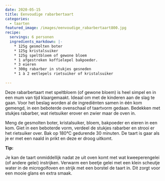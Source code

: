 ```yaml
---
date: 2020-05-15
title: Eenvoudige rabarbertaart
categories:
  - taarten
featured_image: /images/eenvoudige_rabarbertaart800.jpg
recipe:
  servings: 6 personen
  ingredients_markdown: |-
    * 125g gesmolten boter
    * 125g kristalsuiker
    * 125g speltbloem of gewone bloem
    * 1 afgestreken koffielepel bakpoeder.
    * 3 eieren
    * 300g rabarber in stukjes gesneden
    * 1 à 2 eetlepels rietsuiker of kristalsuiker    
---
```

Deze rabarbertaart met speltbloem (of gewone bloem) is heel simpel en in een mum van tijd klaargemaakt.
Ideaal om met de kinderen aan de slag te gaan.
Voor het beslag worden al de ingrediënten samen in één kom gemengd, in een beboterde ovenschaal of taartvorm gedaan. Bedekken met stukjes rabarber, wat rietsuiker erover en zwier maar de oven in.

<!--more-->
Meng de gesmolten boter, kristalsuiker, bloem, bakpoeder en eieren in een kom.
Giet in een beboterde vorm, verdeel de stukjes rabarber en strooi er het rietsuiker over.
Bak op 180°C gedurende 30 minuten.
De taart is gaar als je er met een naald in prikt en deze er droog uitkomt.

<b>Tip: </b>

Je kan de taart onmiddellijk nadat ze uit oven komt met wat kweeperengelei (of andere gelei) instrijken.
Verwarm een beetje gelei met een klein scheutje water in de microgolfoven en strijk met een borstel de taart in.
Dit zorgt voor een mooie glans en extra smaak.




